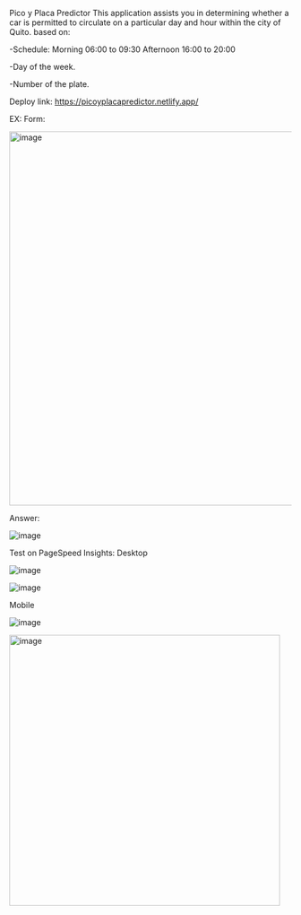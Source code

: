 Pico y Placa Predictor
This application assists you in determining whether a car is permitted to circulate on a particular day and hour within the city of Quito.
based on:

-Schedule: 
  Morning
    06:00 to 09:30
  Afternoon
    16:00 to 20:00
    
-Day of the week.

-Number of the plate.


Deploy link: https://picoyplacapredictor.netlify.app/


EX:
Form:


<img width="667" alt="image" src="https://github.com/Clarks1223/PicoyPlaca/assets/117754080/dd1f8422-62a3-4fcb-9665-c4a07bae557e">


Answer:


![image](https://github.com/Clarks1223/PicoyPlaca/assets/117754080/bc8664f3-a9ef-4bd5-a096-5a03f246c054)


Test on PageSpeed Insights:
Desktop


![image](https://github.com/Clarks1223/PicoyPlaca/assets/117754080/c8df2242-b949-4f95-9366-d986c05b78ed)


![image](https://github.com/Clarks1223/PicoyPlaca/assets/117754080/0d8e4a61-36c3-4d6f-8974-962746e33a3c)


Mobile


![image](https://github.com/Clarks1223/PicoyPlaca/assets/117754080/652ae6e3-9790-41e4-94dc-db479c8c8124)


<img width="483" alt="image" src="https://github.com/Clarks1223/PicoyPlaca/assets/117754080/1fc854e1-5ef3-43b6-b5a9-e4d7f49287ce">
